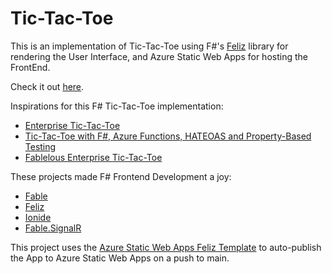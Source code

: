 # Tic-Tac-Toe

This is an implementation of Tic-Tac-Toe using F#'s [Feliz](https://zaid-ajaj.github.io/Feliz/) library for rendering the User Interface, and Azure Static Web Apps for hosting the FrontEnd.

Check it out [here](https://zealous-sand-057a9cd10.1.azurestaticapps.net).

Inspirations for this F# Tic-Tac-Toe implementation:
- [Enterprise Tic-Tac-Toe](https://fsharpforfunandprofit.com/posts/enterprise-tic-tac-toe/)
- [Tic-Tac-Toe with F#, Azure Functions, HATEOAS and Property-Based Testing](https://mikhail.io/2018/01/tictactoe-with-fsharp-azurefunctions-hateoas-and-property-based-testing/)
- [Fablelous Enterprise Tic-Tac-Toe](https://martinand.net/2017/05/10/fablelous-enterprise-tic-tac-toe/)

These projects made F# Frontend Development a joy:
- [Fable](https://fable.io/)
- [Feliz](https://github.com/Zaid-Ajaj/Feliz)
- [Ionide](https://ionide.io/)
- [Fable.SignalR](https://shmew.github.io/Fable.SignalR/#/)

This project uses the [Azure Static Web Apps Feliz Template](https://github.com/aaronpowell/swa-feliz-template) to auto-publish the App to Azure Static Web Apps on a push to main.